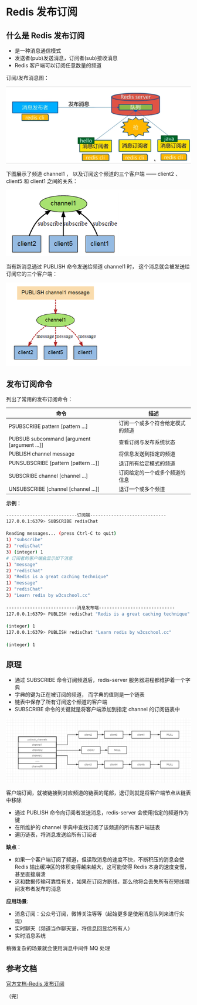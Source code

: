 # Redis 发布订阅

## 什么是 Redis 发布订阅

+ 是一种消息通信模式
+ 发送者(pub)发送消息，订阅者(sub)接收消息
+ Redis 客户端可以订阅任意数量的频道

订阅/发布消息图：

![pub/sub](./images/xx1.png)

下图展示了频道 channel1 ， 以及订阅这个频道的三个客户端 —— client2 、 client5 和 client1 之间的关系：

![pub/sub](./images/xx2.png)

当有新消息通过 PUBLISH 命令发送给频道 channel1 时， 这个消息就会被发送给订阅它的三个客户端：

![pub/sub](./images/xx3.png)

## 发布订阅命令

列出了常用的发布订阅命令：

| 命令 | 描述             |
| ---- |----------------|
| PSUBSCRIBE pattern [pattern ...]     | 订阅一个或多个符合给定模式的频道 ||
|	PUBSUB subcommand [argument [argument ...]] | 查看订阅与发布系统状态    |
|	PUBLISH channel message | 将信息发送到指定的频道    |
| 	PUNSUBSCRIBE [pattern [pattern ...]] | 退订所有给定模式的频道    |
| SUBSCRIBE channel [channel ...] | 订阅给定的一个或多个频道的信息 |
| UNSUBSCRIBE [channel [channel ...]] | 退订一个或多个频道      |

**示例**：
```bash
---------------------------订阅端-----------------------------
127.0.0.1:6379> SUBSCRIBE redisChat
 
Reading messages... (press Ctrl-C to quit)
1) "subscribe"
2) "redisChat"
3) (integer) 1
# 订阅者的客户端会显示如下消息
1) "message"
2) "redisChat"
3) "Redis is a great caching technique"
1) "message"
2) "redisChat"
3) "Learn redis by w3cschool.cc"

---------------------------消息发布端-----------------------------
127.0.0.1:6379> PUBLISH redisChat "Redis is a great caching technique"
 
(integer) 1
127.0.0.1:6379> PUBLISH redisChat "Learn redis by w3cschool.cc"
 
(integer) 1
```

## 原理

+ 通过 SUBSCRIBE 命令订阅频道后，redis-server 服务器进程都维护着一个字典
+ 字典的键为正在被订阅的频道， 而字典的值则是一个链表
+ 链表中保存了所有订阅这个频道的客户端
+ SUBSCRIBE 命令的关键就是将客户端添加到指定 channel 的订阅链表中

![pub/sub](./images/xx4.png)

客户端订阅，就被链接到对应频道的链表的尾部，退订则就是将客户端节点从链表中移除

+ 通过 PUBLISH 命令向订阅者发送消息，redis-server 会使用指定的频道作为键
+ 在所维护的 channel 字典中查找订阅了该频道的所有客户端链表
+ 遍历链表，将消息发送给所有订阅者

**缺点**：
+ 如果一个客户端订阅了频道，但读取消息的速度不快，不断积压的消息会使 Redis 输出缓冲区的体积变得越来越大，这可能使得 Redis 本身的速度变慢，甚至直接崩溃
+ 这和数据传输可靠性有关，如果在订阅方断线，那么他将会丢失所有在短线期间发布者发布的消息

**应用场景**:
+ 消息订阅：公众号订阅，微博关注等等（起始更多是使用消息队列来进行实现）
+ 实时聊天（频道当作聊天室，将信息回显给所有人）
+ 实时消息系统

稍微复杂的场景就会使用消息中间件 MQ 处理

## 参考文档

[官方文档-Redis 发布订阅](https://www.redis.net.cn/tutorial/3514.html)

（完）